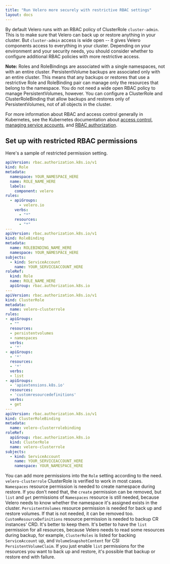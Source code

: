 ```yaml
---
title: "Run Velero more securely with restrictive RBAC settings"
layout: docs
---
```


By default Velero runs with an RBAC policy of ClusterRole `cluster-admin`. This is to make sure that Velero can back up or restore anything in your cluster. But `cluster-admin` access is wide open -- it gives Velero components access to everything in your cluster. Depending on your environment and your security needs, you should consider whether to configure additional RBAC policies with more restrictive access. 

**Note:** Roles and RoleBindings are associated with a single namespaces, not with an entire cluster. PersistentVolume backups are associated only with an entire cluster. This means that any backups or restores that use a restrictive Role and RoleBinding pair can manage only the resources that belong to the namespace. You do not need a wide open RBAC policy to manage PersistentVolumes, however. You can configure a ClusterRole and ClusterRoleBinding that allow backups and restores only of PersistentVolumes, not of all objects in the cluster.

For more information about RBAC and access control generally in Kubernetes, see the Kubernetes documentation about [access control][1], [managing service accounts][2], and [RBAC authorization][3].

## Set up with restricted RBAC permissions

Here's a sample of restricted permission setting.

```yaml
apiVersion: rbac.authorization.k8s.io/v1
kind: Role
metadata:
  namespace: YOUR_NAMESPACE_HERE
  name: ROLE_NAME_HERE
  labels:
    component: velero
rules:
  - apiGroups:
      - velero.io
    verbs:
      - "*"
    resources:
      - "*"
---
apiVersion: rbac.authorization.k8s.io/v1
kind: RoleBinding
metadata:
  name: ROLEBINDING_NAME_HERE
  namespace: YOUR_NAMESPACE_HERE
subjects:
  - kind: ServiceAccount
    name: YOUR_SERVICEACCOUNT_HERE
roleRef:
  kind: Role
  name: ROLE_NAME_HERE
  apiGroup: rbac.authorization.k8s.io
---
apiVersion: rbac.authorization.k8s.io/v1
kind: ClusterRole
metadata:
  name: velero-clusterrole
rules:
- apiGroups: 
  - ""
  resources:
  - persistentvolumes
  - namespaces
  verbs:
  - '*'
- apiGroups: 
  - '*'
  resources:
  - '*'
  verbs:
  - list
- apiGroups:
  - 'apiextensions.k8s.io'
  resources:
  - 'customresourcedefinitions'
  verbs:
  - get
---
apiVersion: rbac.authorization.k8s.io/v1
kind: ClusterRoleBinding
metadata:
  name: velero-clusterrolebinding
roleRef:
  apiGroup: rbac.authorization.k8s.io
  kind: ClusterRole
  name: velero-clusterrole
subjects:
  - kind: ServiceAccount
    name: YOUR_SERVICEACCOUNT_HERE
    namespace: YOUR_NAMESPACE_HERE
```

You can add more permissions into the `Role` setting according to the need.
`velero-clusterrole` ClusterRole is verified to work in most cases.
`Namespaces` resource permission is needed to create namespace during restore. If you don't need that, the `create` permission can be removed, but `list` and `get` permissions of `Namespaces` resource is still needed, because Velero needs to know whether the namespace it's assigned exists in the cluster.
`PersistentVolumes` resource permission is needed for back up and restore volumes. If that is not needed, it can be removed too.
`CustomResourceDefinitions` resource permission is needed to backup CR instances' CRD. It's better to keep them.
It's better to have the `list` permission for all resources, because Velero needs to read some resources during backup, for example, `ClusterRoles` is listed for backing `ServiceAccount` up, and `VolumeSnapshotContent` for CSI `PersistentVolumeClaim`. If you just enable `list` permissions for the resources you want to back up and restore, it's possible that backup or restore end with failure.

[1]: https://kubernetes.io/docs/reference/access-authn-authz/controlling-access/
[2]: https://kubernetes.io/docs/reference/access-authn-authz/service-accounts-admin/
[3]: https://kubernetes.io/docs/reference/access-authn-authz/rbac/
[4]: namespace.md

